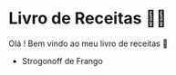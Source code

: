 # Livro de Receitas :man_cook:

Olá ! Bem vindo ao meu livro de receitas :wave:

- Strogonoff de Frango

  
